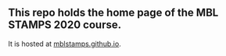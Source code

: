 ## This repo holds the home page of the MBL STAMPS 2020 course. 
It is hosted at [mblstamps.github.io](https://mblstamps.github.io/).
